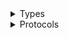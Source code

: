 <details>
<summary>Types</summary>

  - [AppSyncClient](/aws-sdk-swift/reference/0.x/AWSAppSync/AppSyncClient)
  - [AppSyncClient.AppSyncClientConfiguration](/aws-sdk-swift/reference/0.x/AWSAppSync/AppSyncClient.AppSyncClientConfiguration)
  - [AppSyncClientLogHandlerFactory](/aws-sdk-swift/reference/0.x/AWSAppSync/AppSyncClientLogHandlerFactory)
  - [AppSyncClientTypes](/aws-sdk-swift/reference/0.x/AWSAppSync/AppSyncClientTypes)

</details>

<details>
<summary>Protocols</summary>

  - [AppSyncClientProtocol](/aws-sdk-swift/reference/0.x/AWSAppSync/AppSyncClientProtocol)

</details>
